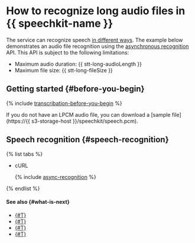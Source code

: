 # How to recognize long audio files in {{ speechkit-name }}

The service can recognize speech [in different ways](../stt/index.md#stt-ways). The example below demonstrates an audio file recognition using the [asynchronous recognition](../stt/transcribation.md) API. This API is subject to the following limitations:

* Maximum audio duration: {{ stt-long-audioLength }}
* Maximum file size: {{ stt-long-fileSize }}

## Getting started {#before-you-begin}

{% include [transcribation-before-you-begin](../../_includes/speechkit/transcribation-before-you-begin.md) %}

If you do not have an LPCM audio file, you can download a [sample file](https://{{ s3-storage-host }}/speechkit/speech.pcm).

## Speech recognition {#speech-recognition}

{% list tabs %}

- cURL

   {% include [async-recognition](../../_includes/speechkit/async-recognition.md) %}

{% endlist %}

#### See also {#what-is-next}

* [{#T}](../stt/index.md)
* [{#T}](../stt/api/transcribation-api.md)
* [{#T}](../concepts/auth.md)
* [{#T}](../stt/api/transcribation-ogg.md)

